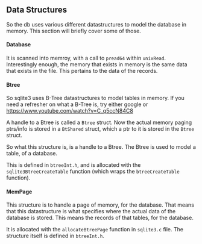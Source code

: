 ## Data Structures

So the db uses various different datastructures to model the database in memory. This section will briefly cover some of those.

#### Database

It is scanned into memroy, with a call to `pread64` within `unixRead`. Interestingly enough, the memory that exists in memory is the same data that exists in the file. This pertains to the data of the records. 


#### Btree

So sqlite3 uses B-Tree datastructures to model tables in memory. If you need a refresher on what a B-Tree is, try either google or https://www.youtube.com/watch?v=C_q5ccN84C8 

A handle to a Btree is called a `Btree` struct. Now the actual memory paging ptrs/info is stored in a `BtShared` struct, which a ptr to it is stored in the `Btree` struct.

So what this structure is, is a handle to a Btree. The Btree is used to model a table, of a database. 

This is defined in `btreeInt.h`, and is allocated with the `sqlite3BtreeCreateTable` function (which wraps the `btreeCreateTable` function).

#### MemPage

This structure is to handle a page of memory, for the database. That means that this datastructure is what specifies where the actual data of the database is stored. This means the records of that tables, for the database.


It is allocated with the `allocateBtreePage` function in `sqlite3.c` file. The structure itself is defined in `btreeInt.h`.

